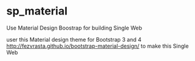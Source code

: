 # sp_material
Use Material Design Boostrap for building Single Web

user this  Material design theme for Bootstrap 3 and 4 http://fezvrasta.github.io/bootstrap-material-design/ to make this Single Web

